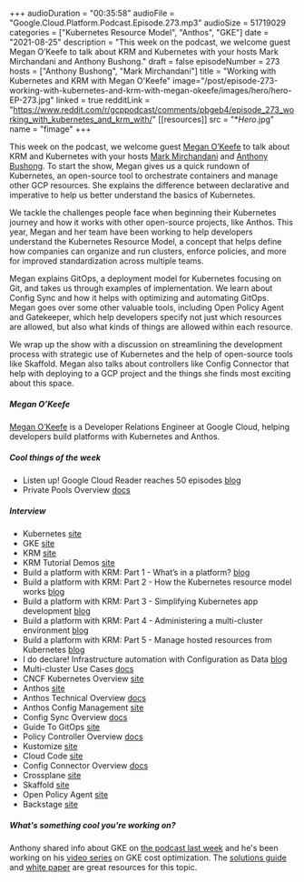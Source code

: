 +++
audioDuration = "00:35:58"
audioFile = "Google.Cloud.Platform.Podcast.Episode.273.mp3"
audioSize = 51719029
categories = ["Kubernetes Resource Model", "Anthos", "GKE"]
date = "2021-08-25"
description = "This week on the podcast, we welcome guest Megan O’Keefe to talk about KRM and Kubernetes with your hosts Mark Mirchandani and Anthony Bushong."
draft = false
episodeNumber = 273
hosts = ["Anthony Bushong", "Mark Mirchandani"]
title = "Working with Kubernetes and KRM with Megan O'Keefe"
image="/post/episode-273-working-with-kubernetes-and-krm-with-megan-okeefe/images/hero/hero-EP-273.jpg"
linked = true
redditLink = "https://www.reddit.com/r/gcppodcast/comments/pbgeb4/episode_273_working_with_kubernetes_and_krm_with/"
[[resources]]
  src = "**Hero*.jpg"
  name = "fimage"
+++

This week on the podcast, we welcome guest [Megan O’Keefe](https://twitter.com/askmeegs) to talk about KRM and Kubernetes with your hosts [Mark Mirchandani](https://twitter.com/markmirch) and [Anthony Bushong](https://twitter.com/agmsbwho). To start the show, Megan gives us a quick rundown of Kubernetes, an open-source tool to orchestrate containers and manage other GCP resources. She explains the difference between declarative and imperative to help us better understand the basics of Kubernetes.

We tackle the challenges people face when beginning their Kubernetes journey and how it works with other open-source projects, like Anthos. This year, Megan and her team have been working to help developers understand the Kubernetes Resource Model, a concept that helps define how companies can organize and run clusters, enforce policies, and more for improved standardization across multiple teams. 

Megan explains GitOps, a deployment model for Kubernetes focusing on Git, and takes us through examples of implementation. We learn about Config Sync and how it helps with optimizing and automating GitOps. Megan goes over some other valuable tools, including Open Policy Agent and Gatekeeper, which help developers specify not just which resources are allowed, but also what kinds of things are allowed within each resource. 

We wrap up the show with a discussion on streamlining the development process with strategic use of Kubernetes and the help of open-source tools like Skaffold. Megan also talks about controllers like Config Connector that help with deploying to a GCP project and the things she finds most exciting about this space.

##### Megan O’Keefe

[Megan O’Keefe](https://twitter.com/askmeegs) is a Developer Relations Engineer at Google Cloud, helping developers build platforms with Kubernetes and Anthos.

##### Cool things of the week

* Listen up! Google Cloud Reader reaches 50 episodes [blog](https://cloud.google.com/blog/topics/developers-practitioners/listen-google-cloud-reader-reaches-50-episodes)
* Private Pools Overview [docs](https://cloud.google.com/build/docs/private-pools/private-pools-overview)

##### Interview

* Kubernetes [site](https://kubernetes.io)
* GKE [site](https://cloud.google.com/kubernetes-engine)
* KRM [site](https://github.com/kubernetes/community/blob/master/contributors/design-proposals/architecture/resource-management.md)
* KRM Tutorial Demos [site](https://github.com/askmeegs/build-a-platform-with-krm)
* Build a platform with KRM: Part 1 - What’s in a platform? [blog](https://cloud.google.com/blog/topics/developers-practitioners/build-platform-krm-part-1-whats-platform)
* Build a platform with KRM: Part 2 - How the Kubernetes resource model works [blog](https://cloud.google.com/blog/topics/developers-practitioners/build-platform-krm-part-2-how-kubernetes-resource-model-works)
* Build a platform with KRM: Part 3 - Simplifying Kubernetes app development [blog](https://cloud.google.com/blog/topics/developers-practitioners/build-platform-krm-part-3-simplifying-kubernetes-app-development)
* Build a platform with KRM: Part 4 - Administering a multi-cluster environment [blog](https://cloud.google.com/blog/topics/developers-practitioners/build-platform-krm-part-4-administering-multi-cluster-environment)
* Build a platform with KRM: Part 5 - Manage hosted resources from Kubernetes [blog](https://cloud.google.com/blog/topics/developers-practitioners/build-platform-krm-part-5-manage-hosted-resources-kubernetes)
* I do declare! Infrastructure automation with Configuration as Data [blog](https://cloud.google.com/blog/products/containers-kubernetes/understanding-configuration-as-data-in-kubernetes)
* Multi-cluster Use Cases [docs](https://cloud.google.com/anthos/multicluster-management/use-cases)
* CNCF Kubernetes Overview [site](https://landscape.cncf.io)
* Anthos [site](https://cloud.google.com/anthos)
* Anthos Technical Overview [docs](https://cloud.google.com/anthos/docs/concepts/overview)
* Anthos Config Management [site](https://cloud.google.com/anthos/config-management)
* Config Sync Overview [docs](https://cloud.google.com/anthos-config-management/docs/config-sync-overview)
* Guide To GitOps [site](https://www.weave.works/technologies/gitops/)
* Policy Controller Overview [docs](https://cloud.google.com/anthos-config-management/docs/concepts/policy-controller)
* Kustomize [site](https://kustomize.io)
* Cloud Code [site](https://cloud.google.com/code)
* Config Connector Overview [docs](https://cloud.google.com/config-connector/docs/overview)
* Crossplane [site](https://crossplane.io)
* Skaffold  [site](https://skaffold.dev)
* Open Policy Agent [site](https://www.openpolicyagent.org)
* Backstage [site](https://backstage.io)

##### What's something cool you're working on?

Anthony shared info about GKE on [the podcast last week](https://gcppodcast.com/post/episode-272-gke-turns-six-with-anthony-bushong-gari-singh-and-kaslin-fields/) and he's been working on his [video series](https://www.youtube.com/watch?v=vf3KF3DO0Oo) on GKE cost optimization. The [solutions guide](https://cloud.google.com/architecture/monitoring-gke-clusters-for-cost-optimization-using-cloud-monitoring) and [white paper](https://cloud.google.com/resources/principles-of-cost-optimization-whitepaper) are great resources for this topic.



